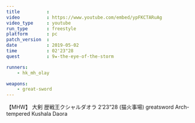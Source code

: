 ```yaml
---
title          :
video          : https://www.youtube.com/embed/ypFKCTARuAg
video_type     : youtube
run_type       : freestyle
platform       : pc
patch_version  :
date           : 2019-05-02
time           : 02'23"28
quest          : 9★-the-eye-of-the-storm

runners:
    - hk_mh_olay

weapons:
    - great-sword
---
```

【MHW】 大剣 歴戦王クシャルダオラ 2‘23“28  (猫火事場) greatsword Arch-tempered Kushala Daora
